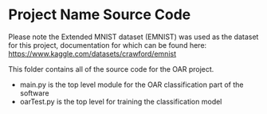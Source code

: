 # Project Name Source Code

Please note the Extended MNIST dataset (EMNIST) was used as the dataset for this project, documentation for which can be found here: https://www.kaggle.com/datasets/crawford/emnist


This folder contains all of the source code for the OAR project.
- main.py is the top level module for the OAR classification part of the software
- oarTest.py is the top level for training the classification model


